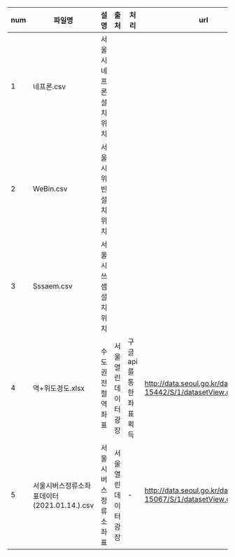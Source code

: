 

| num | 파일명 | 설명 | 출처 | 처리 | url |
| --- | ------ | ---- | ---- | ---- | --- |
|  1  | 네프론.csv | 서울시 네프론 설치 위치 | | | |
|  2  | WeBin.csv | 서울시 위빈 설치 위치 | | | |
|  3  | Sssaem.csv | 서울시 쓰샘 설치 위치 | | | |
|  4  | 역+위도경도.xlsx | 수도권 전철 역 좌표 | 서울열린데이터광장 | 구글api를 통한 좌표 획득 |http://data.seoul.go.kr/dataList/OA-15442/S/1/datasetView.do |
|  5  | 서울시버스정류소좌표데이터(2021.01.14.).csv | 서울시 버스 정류소 좌표 | 서울열린데이터광장 | - |http://data.seoul.go.kr/dataList/OA-15067/S/1/datasetView.do | 
